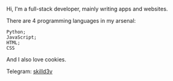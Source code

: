 Hi, I'm a full-stack developer, mainly writing apps and websites.

There are 4 programming languages in my arsenal:

    Python;
    JavaScript;
    HTML;
    CSS

And I also love cookies.

Telegram: [skilld3v](https://telegram.me/skilld3v)
